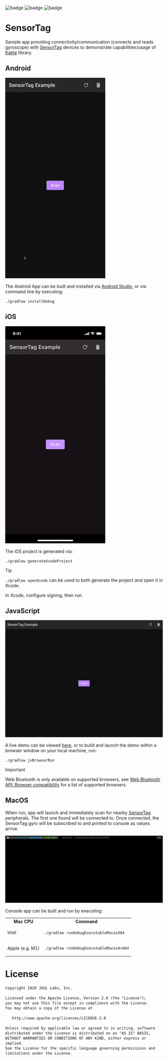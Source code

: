 ![badge][badge-android]
![badge][badge-js]
![badge][badge-mac]

# SensorTag

Sample app providing connectivity/communication (connects and reads gyroscope) with [SensorTag]
devices to demonstrate capabilities/usage of [Kable] library.

## Android

![Android App screen recording](artwork/android.gif)

The Android App can be built and installed via [Android Studio], or via command line by executing:

```shell
./gradlew installDebug
```

## iOS

![iOS App screen recording](artwork/ios.gif)

The iOS project is generated via:

```shell
./gradlew generateXcodeProject
```

> [!TIP]
> `./gradlew openXcode` can be used to both generate the project _and_ open it in Xcode.

In Xcode, configure signing, then run.

## JavaScript

![JavaScript browser app screen recording](artwork/javascript.gif)

A live demo can be viewed [here](https://juullabs.github.io/sensortag), or to build and launch the
demo within a browser window on your local machine, run:

```shell
./gradlew jsBrowserRun
```

> [!IMPORTANT]
> Web Bluetooth is only available on supported browsers, see
> [Web Bluetooth API: Browser compatibility] for a list of supported browsers.

## MacOS

When run, app will launch and immediately scan for nearby [SensorTag] peripherals. The first one found will be connected
to. Once connected, the SensorTag gyro will be subscribed to and printed to console as values arrive.

![MacOS console app screen recording](artwork/macos.gif)

Console app can be built and run by executing:

<table>
<tr>
<td align="center"><b>Mac CPU</b></td>
<td align="center"><b>Command</b></td>
</tr>

<tr>
<td>Intel</td>
<td>

```shell
./gradlew runDebugExecutableMacosX64
```

</td>
</tr>

<tr>
<td>Apple (e.g. M1)</td>
<td>

```shell
./gradlew runDebugExecutableMacosArm64
```

</td>
</tr>
</table>

# License

```
Copyright 2020 JUUL Labs, Inc.

Licensed under the Apache License, Version 2.0 (the "License");
you may not use this file except in compliance with the License.
You may obtain a copy of the License at

   http://www.apache.org/licenses/LICENSE-2.0

Unless required by applicable law or agreed to in writing, software
distributed under the License is distributed on an "AS IS" BASIS,
WITHOUT WARRANTIES OR CONDITIONS OF ANY KIND, either express or implied.
See the License for the specific language governing permissions and
limitations under the License.
```


[SensorTag]: https://www.ti.com/tool/CC2650STK
[Android Studio]: https://developer.android.com/studio
[Kable]: https://github.com/JuulLabs/kable
[Web Bluetooth API: Browser compatibility]: https://developer.mozilla.org/en-US/docs/Web/API/Web_Bluetooth_API

[badge-android]: http://img.shields.io/badge/platform-android-6EDB8D.svg?style=flat
[badge-ios]: http://img.shields.io/badge/platform-ios-CDCDCD.svg?style=flat
[badge-js]: http://img.shields.io/badge/platform-js-F8DB5D.svg?style=flat
[badge-jvm]: http://img.shields.io/badge/platform-jvm-DB413D.svg?style=flat
[badge-linux]: http://img.shields.io/badge/platform-linux-2D3F6C.svg?style=flat
[badge-windows]: http://img.shields.io/badge/platform-windows-4D76CD.svg?style=flat
[badge-mac]: http://img.shields.io/badge/platform-macos-111111.svg?style=flat
[badge-watchos]: http://img.shields.io/badge/platform-watchos-C0C0C0.svg?style=flat
[badge-tvos]: http://img.shields.io/badge/platform-tvos-808080.svg?style=flat
[badge-wasm]: https://img.shields.io/badge/platform-wasm-624FE8.svg?style=flat
